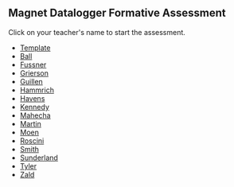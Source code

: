 ## Magnet Datalogger Formative Assessment

Click on your teacher's name to start the assessment.

* [Template](https://docs.google.com/forms/d/1kMU0XGrYQ0HevnEEovR8MJybkxFYF58tKk4hyfQQs3c/edit)
* [Ball]()
* [Fussner]()
* [Grierson](https://docs.google.com/forms/d/e/1FAIpQLSc1w4HppgHht_8qJyaWyx2gRdNPbpv1UfY7Rtq9dFkWdoHiJg/viewform?usp=sf_link)
* [Guillen]()
* [Hammrich](https://docs.google.com/forms/d/e/1FAIpQLSeTNEHp6fEnhVqMaLqGDpZc5qqaZ1X43aIMkR1zccmpB_J14A/viewform?usp=sf_link)
* [Havens]()
* [Kennedy]()
* [Mahecha](https://docs.google.com/forms/d/e/1FAIpQLSdBFVycRqO7HQuhuxLEle41i5-w7LlQZaf0y9mfFHy5m6FZzQ/viewform?usp=sf_link)
* [Martin]()
* [Moen]()
* [Roscini]()
* [Smith]()
* [Sunderland]()
* [Tyler]()
* [Zald]()

